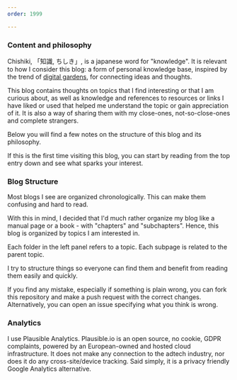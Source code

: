 ```yaml
---
order: 1999

---
```


### Content and philosophy

Chishiki, 「知識, ちしき」, is a japanese word for "knowledge". It is relevant to how I consider this blog: a form of personal knowledge base, inspired by the trend of [digital gardens](https://www.danielsieger.com/blog/2021/05/30/digital-gardens.html), for connecting ideas and thoughts. 

This blog contains thoughts on topics that I find interesting or that I am curious about, as well as knowledge and references to resources or links I have liked or used that helped me understand the topic or gain appreciation of it. It is also a way of sharing them with my close-ones, not-so-close-ones and complete strangers. 

Below you will find a few notes on the structure of this blog and its philosophy.&#x20;

If this is the first time visiting this blog, you can start by reading from the top entry down and see what sparks your interest.

### Blog Structure

Most blogs I see are organized chronologically. This can make them confusing and hard to read.

With this in mind, I decided that I'd much rather organize my blog like a manual page or a book - with "chapters" and "subchapters". Hence, this blog is organized by topics I am interested in.

Each folder in the left panel refers to a topic. Each subpage is related to the parent topic. 

I try to structure things so everyone can find them and benefit from reading them easily and quickly.

If you find any mistake, especially if something is plain wrong, you can fork this repository and make a push request with the correct changes. Alternatively, you can open an issue specifying what you think is wrong.

### Analytics

I use Plausible Analytics. Plausible.io is an open source, no cookie, GDPR complaints, powered by an European-owned and hosted cloud infrastructure. It does not make any connection to the adtech industry, nor does it do any cross-site/device tracking. Said simply, it is a privacy friendly Google Analytics alternative. 

